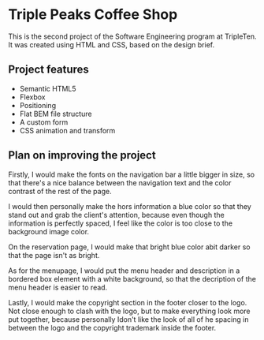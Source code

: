 # Triple Peaks Coffee Shop

This is the second project of the Software Engineering program at TripleTen. It was created using HTML and CSS, based on the design brief.

## Project features

- Semantic HTML5
- Flexbox
- Positioning
- Flat BEM file structure
- A custom form
- CSS animation and transform

## Plan on improving the project

Firstly, I would make the fonts on the navigation bar a little bigger in size, so that there's a nice balance between the navigation text and the color contrast of the rest of the page.

I would then personally make the hors information a blue color so that they stand out and grab the client's attention, because even though the information is perfectly spaced, I feel like the color is too close to the background image color.

On the reservation page, I would make that bright blue color abit darker so that the page isn't as bright.

As for the menupage, I would put the menu header and description in a bordered box element with a white background, so that the decription of the menu header is easier to read.

Lastly, I would make the copyright section in the footer closer to the logo. Not close enough to clash with the logo, but to make everything look more put together, because personally Idon't like the look of all of he spacing in between the logo and the copyright trademark inside the footer.
